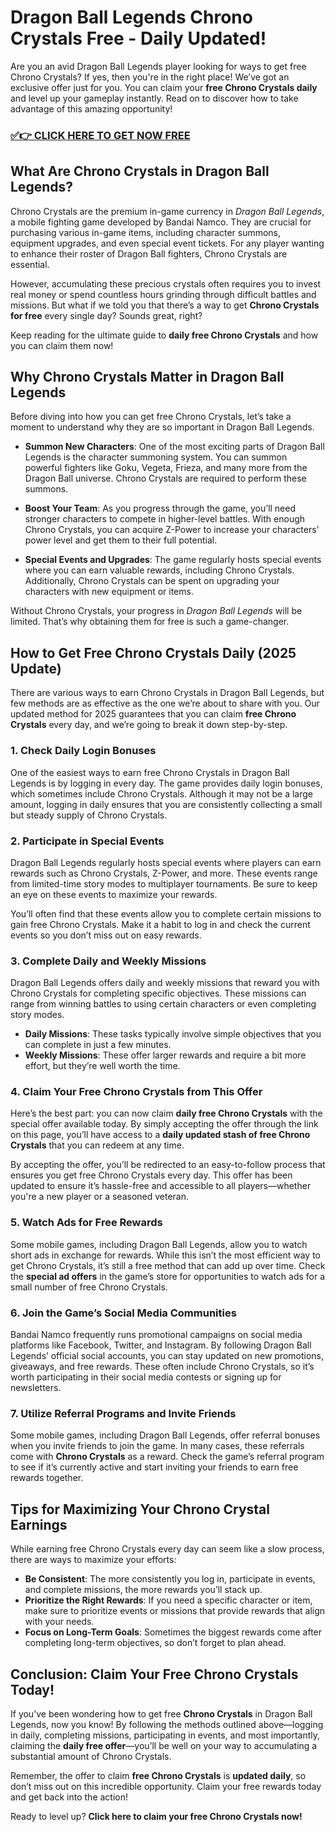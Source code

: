 # Dragon Ball Legends Chrono Crystals Free - Daily Updated!

Are you an avid Dragon Ball Legends player looking for ways to get free Chrono Crystals? If yes, then you're in the right place! We’ve got an exclusive offer just for you. You can claim your **free Chrono Crystals daily** and level up your gameplay instantly. Read on to discover how to take advantage of this amazing opportunity!

### [✅👉 CLICK HERE TO GET NOW FREE](https://justfree.xyz/dragonball/legends/)

## What Are Chrono Crystals in Dragon Ball Legends?

Chrono Crystals are the premium in-game currency in *Dragon Ball Legends*, a mobile fighting game developed by Bandai Namco. They are crucial for purchasing various in-game items, including character summons, equipment upgrades, and even special event tickets. For any player wanting to enhance their roster of Dragon Ball fighters, Chrono Crystals are essential.

However, accumulating these precious crystals often requires you to invest real money or spend countless hours grinding through difficult battles and missions. But what if we told you that there’s a way to get **Chrono Crystals for free** every single day? Sounds great, right?

Keep reading for the ultimate guide to **daily free Chrono Crystals** and how you can claim them now!

## Why Chrono Crystals Matter in Dragon Ball Legends

Before diving into how you can get free Chrono Crystals, let’s take a moment to understand why they are so important in Dragon Ball Legends.

- **Summon New Characters**: One of the most exciting parts of Dragon Ball Legends is the character summoning system. You can summon powerful fighters like Goku, Vegeta, Frieza, and many more from the Dragon Ball universe. Chrono Crystals are required to perform these summons.
  
- **Boost Your Team**: As you progress through the game, you’ll need stronger characters to compete in higher-level battles. With enough Chrono Crystals, you can acquire Z-Power to increase your characters’ power level and get them to their full potential.

- **Special Events and Upgrades**: The game regularly hosts special events where you can earn valuable rewards, including Chrono Crystals. Additionally, Chrono Crystals can be spent on upgrading your characters with new equipment or items.

Without Chrono Crystals, your progress in *Dragon Ball Legends* will be limited. That’s why obtaining them for free is such a game-changer.

## How to Get Free Chrono Crystals Daily (2025 Update)

There are various ways to earn Chrono Crystals in Dragon Ball Legends, but few methods are as effective as the one we’re about to share with you. Our updated method for 2025 guarantees that you can claim **free Chrono Crystals** every day, and we’re going to break it down step-by-step.

### 1. **Check Daily Login Bonuses**

One of the easiest ways to earn free Chrono Crystals in Dragon Ball Legends is by logging in every day. The game provides daily login bonuses, which sometimes include Chrono Crystals. Although it may not be a large amount, logging in daily ensures that you are consistently collecting a small but steady supply of Chrono Crystals.

### 2. **Participate in Special Events**

Dragon Ball Legends regularly hosts special events where players can earn rewards such as Chrono Crystals, Z-Power, and more. These events range from limited-time story modes to multiplayer tournaments. Be sure to keep an eye on these events to maximize your rewards.

You’ll often find that these events allow you to complete certain missions to gain free Chrono Crystals. Make it a habit to log in and check the current events so you don’t miss out on easy rewards.

### 3. **Complete Daily and Weekly Missions**

Dragon Ball Legends offers daily and weekly missions that reward you with Chrono Crystals for completing specific objectives. These missions can range from winning battles to using certain characters or even completing story modes. 

- **Daily Missions**: These tasks typically involve simple objectives that you can complete in just a few minutes. 
- **Weekly Missions**: These offer larger rewards and require a bit more effort, but they’re well worth the time.

### 4. **Claim Your Free Chrono Crystals from This Offer**

Here’s the best part: you can now claim **daily free Chrono Crystals** with the special offer available today. By simply accepting the offer through the link on this page, you’ll have access to a **daily updated stash of free Chrono Crystals** that you can redeem at any time.

By accepting the offer, you’ll be redirected to an easy-to-follow process that ensures you get free Chrono Crystals every day. This offer has been updated to ensure it’s hassle-free and accessible to all players—whether you're a new player or a seasoned veteran.

### 5. **Watch Ads for Free Rewards**

Some mobile games, including Dragon Ball Legends, allow you to watch short ads in exchange for rewards. While this isn’t the most efficient way to get Chrono Crystals, it’s still a free method that can add up over time. Check the **special ad offers** in the game’s store for opportunities to watch ads for a small number of free Chrono Crystals.

### 6. **Join the Game’s Social Media Communities**

Bandai Namco frequently runs promotional campaigns on social media platforms like Facebook, Twitter, and Instagram. By following Dragon Ball Legends’ official social accounts, you can stay updated on new promotions, giveaways, and free rewards. These often include Chrono Crystals, so it’s worth participating in their social media contests or signing up for newsletters.

### 7. **Utilize Referral Programs and Invite Friends**

Some mobile games, including Dragon Ball Legends, offer referral bonuses when you invite friends to join the game. In many cases, these referrals come with **Chrono Crystals** as a reward. Check the game’s referral program to see if it’s currently active and start inviting your friends to earn free rewards together.

## Tips for Maximizing Your Chrono Crystal Earnings

While earning free Chrono Crystals every day can seem like a slow process, there are ways to maximize your efforts:

- **Be Consistent**: The more consistently you log in, participate in events, and complete missions, the more rewards you’ll stack up.
- **Prioritize the Right Rewards**: If you need a specific character or item, make sure to prioritize events or missions that provide rewards that align with your needs.
- **Focus on Long-Term Goals**: Sometimes the biggest rewards come after completing long-term objectives, so don’t forget to plan ahead.

## Conclusion: Claim Your Free Chrono Crystals Today!

If you’ve been wondering how to get free **Chrono Crystals** in Dragon Ball Legends, now you know! By following the methods outlined above—logging in daily, completing missions, participating in events, and most importantly, claiming the **daily free offer**—you’ll be well on your way to accumulating a substantial amount of Chrono Crystals.

Remember, the offer to claim **free Chrono Crystals** is **updated daily**, so don’t miss out on this incredible opportunity. Claim your free rewards today and get back into the action!

Ready to level up? **Click here to claim your free Chrono Crystals now!**
